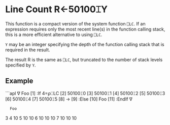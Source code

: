 
<!-- Hidden search keywords -->
<div style="display: none;">
  50100⌶
</div>






<h1 class="heading"><span class="name">Line Count</span> <span class="command">R←50100⌶Y</span></h1>



This function is a compact version of the system function `⎕LC`. If an expression requires only the  most recent line(s) in the function calling stack, this is a more efficient alternative to using `⎕LC`.


`Y` may be an integer specifying the depth of the function calling stack that is required in the result.


The result R is the same as `⎕LC`, but truncated to the number of stack levels specified by `Y`.

<h2 class="example">Example</h2>
```apl
          ∇ Foo
[1]    :If 4=⍴⎕LC
[2]        50100⌶0
[3]        50100⌶1
[4]        50100⌶2
[5]        50100⌶3
[6]        50100⌶4
[7]        50100⌶5
[8]        →
[9]    :Else
[10]       Foo
[11]   :EndIf
     ∇

      Foo

3
4 10
5 10 10
6 10 10 10
7 10 10 10
```



